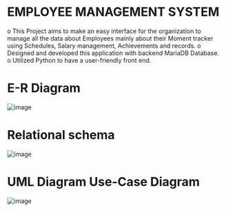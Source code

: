# EMPLOYEE MANAGEMENT SYSTEM
o	This Project aims to make an easy interface for the organization to manage all the data about Employees mainly about their Moment tracker using Schedules, Salary management, Achievements and records.
o	Designed and developed this application with backend MariaDB Database.
o Utilized Python to have a user-friendly front end.

# E-R Diagram
![image](https://github.com/MVVarun-02/Employee-Management-System/assets/94582488/d394861c-94d4-469f-84f1-ada46a529335)

# Relational schema
![image](https://github.com/MVVarun-02/Employee-Management-System/assets/94582488/2eb0c5cc-c7c1-4522-b7c7-36b776decaf0)

# UML Diagram Use-Case Diagram
![image](https://github.com/MVVarun-02/Employee-Management-System/assets/94582488/b2b76e06-fad4-4c10-b9ff-2859e466387f)

